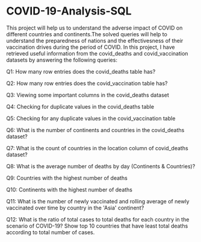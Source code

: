 # COVID-19-Analysis-SQL
This project will help us to understand the adverse impact of COVID on different countries and continents.The solved queries will help to understand the preparedness of nations and the effectivesness of their vaccination drives during the period of COVID. In this project, I have retrieved useful information from the covid_deaths and covid_vaccination datasets by answering the following queries:

Q1: How many row entries does the covid_deaths table has?

Q2: How many row entries does the covid_vaccination table has?

Q3: Viewing some important columns in the covid_deaths dataset

Q4: Checking for duplicate values in the covid_deaths table

Q5: Checking for any duplicate values in the covid_vaccination table

Q6: What is the number of continents and countries in the covid_deaths dataset?

Q7: What is the count of countries in the location column of covid_deaths dataset?

Q8: What is the average number of deaths by day (Continents & Countries)?

Q9: Countries with the highest number of deaths

Q10: Continents with the highest number of deaths

Q11: What is the number of newly vaccinated and rolling average of newly vaccinated over time by country in the 'Asia' continent?

Q12: What is the ratio of total cases to total deaths for each country in the scenario of COVID-19? Show top 10 countries that have least total deaths according to total number of cases.
